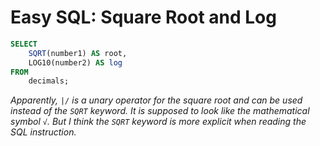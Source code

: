 # Easy SQL: Square Root and Log
```sql
SELECT
    SQRT(number1) AS root,
    LOG10(number2) AS log
FROM
    decimals;
```

_Apparently, `|/` is a unary operator for the square root and can be used instead of the `SQRT` keyword. It is supposed to look like the mathematical symbol `√`. But I think the `SQRT` keyword is more explicit when reading the SQL instruction._